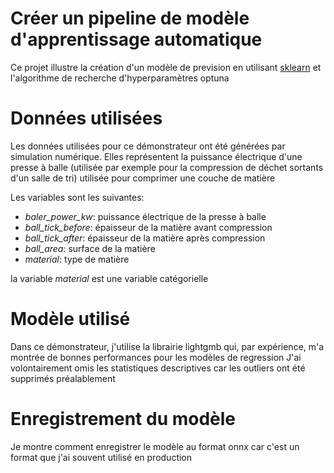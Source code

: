 # Créer un pipeline de modèle d'apprentissage automatique
Ce projet illustre la création d'un modèle de prevision en utilisant [sklearn](https://scikit-learn.org/stable/) et l'algorithme de recherche
d'hyperparamètres optuna

# Données utilisées
Les données utilisées pour ce démonstrateur ont été générées par simulation numérique.
Elles représentent la puissance électrique d'une presse à balle (utilisée par exemple pour la compression de déchet sortants d'un salle de tri)
utilisée pour comprimer une couche de matière

Les variables sont les suivantes:

- *baler_power_kw*: puissance électrique de la presse à balle
- *ball_tick_before*: épaisseur de la matière avant compression
- *ball_tick_after*: épaisseur de la matière après compression
- *ball_area*: surface de la matière
- *material*: type de matière

la variable *material* est une variable catégorielle

# Modèle utilisé
Dans ce démonstrateur, j'utilise la librairie lightgmb qui, par expérience, m'a montrée de bonnes performances pour les modèles de regression
J'ai volontairement omis les statistiques descriptives car les outliers ont été supprimés préalablement

# Enregistrement du modèle
Je montre comment enregistrer le modèle au format onnx car c'est un format que j'ai souvent utilisé en production
